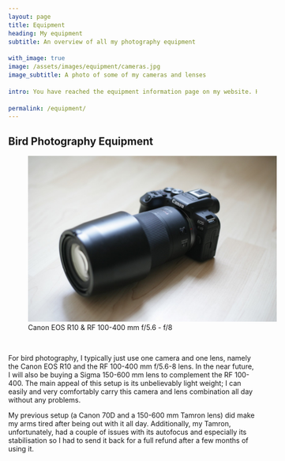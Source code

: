 ```yaml
---
layout: page
title: Equipment
heading: My equipment
subtitle: An overview of all my photography equipment

with_image: true
image: /assets/images/equipment/cameras.jpg
image_subtitle: A photo of some of my cameras and lenses

intro: You have reached the equipment information page on my website. Here, you will be able to find information about (and photos of) my photography equipment. I use a variety of lenses and cameras for my photography and will most likely be upgrading equipment down the line as well. So be sure to check back occasionally to see if a new piece of equipment has joined my stash! 

permalink: /equipment/
---
```


<div class="article">
  <h2>Bird Photography Equipment</h2>
    <figure style="width: 100%; border: none;">
      <img src="/assets/images/equipment/r10rf400.jpg">
      <figcaption>Canon EOS R10 & RF 100-400 mm f/5.6 - f/8</figcaption>
  </figure><br>

  <p>For bird photography, I typically just use one camera and one lens, namely the Canon EOS R10 and the RF 100-400 mm f/5.6-8 lens. In the near future, I will also be buying a Sigma 150-600 mm lens to complement the RF 100-400. The main appeal of this setup is its unbelievably light weight; I can easily and very comfortably carry this camera and lens combination all day without any problems. </p>
  
  <p>My previous setup (a Canon 70D and a 150-600 mm Tamron lens) did make my arms tired after being out with it all day. Additionally, my Tamron, unfortunately, had a couple of issues with its autofocus and especially its stabilisation so I had to send it back for a full refund after a few months of using it. </p>
</div>